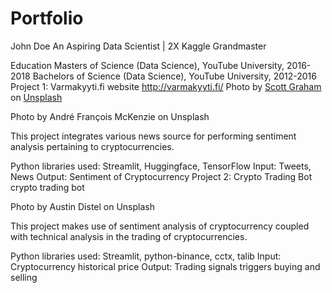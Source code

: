 # Portfolio

John Doe
An Aspiring Data Scientist | 2X Kaggle Grandmaster

Education
Masters of Science (Data Science), YouTube University, 2016-2018
Bachelors of Science (Data Science), YouTube University, 2012-2016
Project 1: Varmakyyti.fi website
http://varmakyyti.fi/
Photo by <a href="http://varmakyyti.fi/">
Scott Graham</a> on <a href="https://unsplash.com/s/photos/portfolio-image?utm_source=unsplash&utm_medium=referral&utm_content=creditCopyText">Unsplash</a>
  
Photo by André François McKenzie on Unsplash

This project integrates various news source for performing sentiment analysis pertaining to cryptocurrencies.

Python libraries used: Streamlit, Huggingface, TensorFlow
Input: Tweets, News
Output: Sentiment of Cryptocurrency
Project 2: Crypto Trading Bot
crypto trading bot

Photo by Austin Distel on Unsplash

This project makes use of sentiment analysis of cryptocurrency coupled with technical analysis in the trading of cryptocurrencies.

Python libraries used: Streamlit, python-binance, cctx, talib
Input: Cryptocurrency historical price
Output: Trading signals triggers buying and selling
